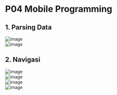 # P04 Mobile Programming
## 1. Parsing Data<br>
![image](https://github.com/user-attachments/assets/26a514be-67e2-42a6-8ad2-fc4f80c32cee)<br>
![image](https://github.com/user-attachments/assets/f2fcb8d2-81bc-4d8b-8181-acae7f681af7)<br>

## 2. Navigasi<br>
![image](https://github.com/user-attachments/assets/d93c3edd-0490-4f03-92d2-15a9ff635d0d)<br>
![image](https://github.com/user-attachments/assets/d44d6484-6f86-4e89-a18e-995cae51001d)<br>
![image](https://github.com/user-attachments/assets/8a231495-b304-4aee-9523-dbc944285c04)<br>
![image](https://github.com/user-attachments/assets/31f890fe-31d2-4d83-a18f-ac35810acd14)<br>
